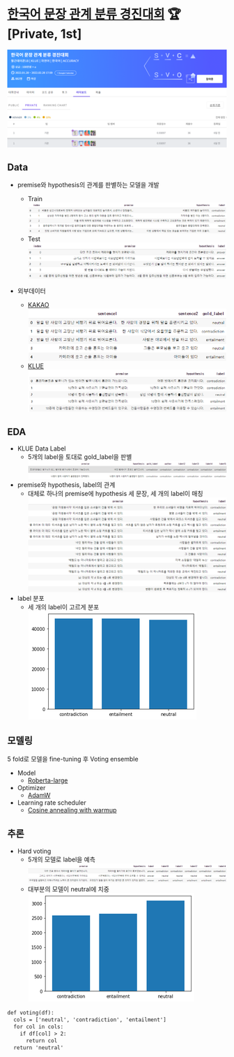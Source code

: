 # [한국어 문장 관계 분류 경진대회](https://dacon.io/competitions/official/235875/overview/description) 🏆 [Private, 1st]


![image](https://github.com/teamgaon/KLUE/blob/main/pic/16.png)


## Data
* premise와 hypothesis의 관계를 판별하는 모델을 개발
  + Train
![image](https://github.com/teamgaon/KLUE/blob/main/pic/1.png)
  + Test
![image](https://github.com/teamgaon/KLUE/blob/main/pic/2.png)

* 외부데이터
  + [KAKAO](https://github.com/teamgaon/KorNLUDatasets)<br>
  ![image](https://github.com/teamgaon/KLUE/blob/main/pic/3.png)
  + [KLUE](https://klue-benchmark.com/tasks/68/data/description)
  ![image](https://github.com/teamgaon/KLUE/blob/main/pic/4.png)

## EDA
* KLUE Data Label
  + 5개의 label을 토대로 gold_label을 판별
  ![image](https://github.com/teamgaon/KLUE/blob/main/pic/5.png)
* premise와 hypothesis, label의 관계
  + 대체로 하나의 premise에 hypothesis 세 문장, 세 개의 label이 매칭
  ![image](https://github.com/teamgaon/KLUE/blob/main/pic/6.png)
* label 분포
  + 세 개의 label이 고르게 분포<br>
  ![image](https://github.com/teamgaon/KLUE/blob/main/pic/7.png)
  
## 모델링
5 fold로 모델을 fine-tuning 후 Voting ensemble
* Model
  + [Roberta-large](https://huggingface.co/klue/roberta-large)
* Optimizer
  + [AdamW](https://pytorch.org/docs/stable/generated/torch.optim.AdamW.html)
* Learning rate scheduler
  + [Cosine annealing with warmup](https://huggingface.co/docs/transformers/main_classes/optimizer_schedules#transformers.get_cosine_schedule_with_warmup)

## 추론
* Hard voting
  + 5개의 모델로 label을 예측
![image](https://github.com/teamgaon/KLUE/blob/main/pic/8.png)
  + 대부분의 모델이 neutral에 치중<br>
![image](https://github.com/teamgaon/KLUE/blob/main/pic/9.png)

```
def voting(df):
  cols = ['neutral', 'contradiction', 'entailment']
  for col in cols:
    if df[col] > 2:
      return col
  return 'neutral'
```
